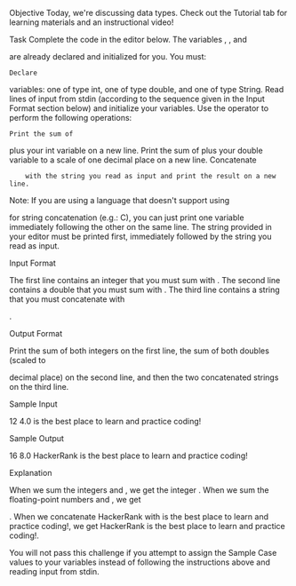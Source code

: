 Objective
Today, we're discussing data types. Check out the Tutorial tab for learning materials and an instructional video!

Task
Complete the code in the editor below. The variables
, , and

are already declared and initialized for you. You must:

    Declare 

variables: one of type int, one of type double, and one of type String.
Read
lines of input from stdin (according to the sequence given in the Input Format section below) and initialize your
variables.
Use the
operator to perform the following operations:

    Print the sum of 

plus your int variable on a new line.
Print the sum of
plus your double variable to a scale of one decimal place on a new line.
Concatenate

        with the string you read as input and print the result on a new line. 

Note: If you are using a language that doesn't support using

for string concatenation (e.g.: C), you can just print one variable immediately following the other on the same line. The string provided in your editor must be printed first, immediately followed by the string you read as input.

Input Format

The first line contains an integer that you must sum with
.
The second line contains a double that you must sum with .
The third line contains a string that you must concatenate with

.

Output Format

Print the sum of both integers on the first line, the sum of both doubles (scaled to

decimal place) on the second line, and then the two concatenated strings on the third line.

Sample Input

12
4.0
is the best place to learn and practice coding!

Sample Output

16
8.0
HackerRank is the best place to learn and practice coding!

Explanation

When we sum the integers
and , we get the integer .
When we sum the floating-point numbers and , we get

.
When we concatenate HackerRank with is the best place to learn and practice coding!, we get HackerRank is the best place to learn and practice coding!.

You will not pass this challenge if you attempt to assign the Sample Case values to your variables instead of following the instructions above and reading input from stdin.
